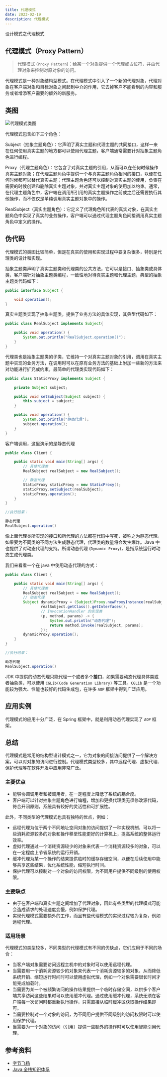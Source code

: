 ```yaml
---
title: 代理模式
date: 2023-02-19
description: 代理模式
---
```


设计模式之代理模式
<!-- more -->

## 代理模式（Proxy Pattern）

> 代理模式 (`Proxy Pattern`)：给某一个对象提供一个代理或占位符，并由代理对象来控制对原对象的访问。

代理模式是一种对象结构型模式。在代理模式中引入了一个新的代理对象，代理对象在客户端对象和目标对象之间起到中介的作用，它去掉客户不能看到的内容和服务或者增添客户需要的额外的新服务。

## 类图

![代理模式类图](https://cdn.staticaly.com/gh/AlexChen68/OSS@master/blog/advance/proxy_pattern.png)

代理模式包含如下三个角色：

Subject（抽象主题角色）：它声明了真实主题和代理主题的共同接口，这样一来在任何使用真实主题的地方都可以使用代理主题，客户端通常需要针对抽象主题角色进行编程。

Proxy（代理主题角色）：它包含了对真实主题的引用，从而可以在任何时候操作真实主题对象；在代理主题角色中提供一个与真实主题角色相同的接口，以便在任何时候都可以替代真实主题；代理主题角色还可以控制对真实主题的使用，负责在需要的时候创建和删除真实主题对象，并对真实主题对象的使用加以约束。通常，在代理主题角色中，客户端在调用所引用的真实主题操作之前或之后还需要执行其他操作，而不仅仅是单纯调用真实主题对象中的操作。

RealSubject（真实主题角色）：它定义了代理角色所代表的真实对象，在真实主题角色中实现了真实的业务操作，客户端可以通过代理主题角色间接调用真实主题角色中定义的操作。

## 伪代码

代理模式的类图比较简单，但是在真实的使用和实现过程中要复杂很多，特别是代理类的设计和实现。

抽象主题类声明了真实主题类和代理类的公共方法，它可以是接口、抽象类或具体类，客户端针对抽象主题类编程，一致性地对待真实主题和代理主题，典型的抽象主题类代码如下：

```java
public interface Subject {

    void operation();
}
```

真实主题类实现了抽象主题类，提供了业务方法的具体实现，其典型代码如下：

```java
public class RealSubject implements Subject{

    public void operation() {
        System.out.println("RealSubject.operation()");
    }
}
```

代理类也是抽象主题类的子类，它维持一个对真实主题对象的引用，调用在真实主题中实现的业务方法，在调用时可以在原有业务方法的基础上附加一些新的方法来对功能进行扩充或约束，最简单的代理类实现代码如下：

```java
public class StaticProxy implements Subject {

    private Subject subject;

    public void setSubject(Subject subject) {
        this.subject = subject;
    }

    public void operation() {
        System.out.println("静态代理");
        subject.operation();
    }
}
```

客户端调用，这里演示的是静态代理

```java
public class Client {

    public static void main(String[] args) {
        // 具体代理类
        RealSubject realSubject = new RealSubject();

        // 静态代理
        StaticProxy staticProxy = new StaticProxy();
        staticProxy.setSubject(realSubject);
        staticProxy.operation();
    }
}

//执行结果：

静态代理
RealSubject.operation()
```

像上面代理类所实现的接口和所代理的方法都在代码中写死，被称之为静态代理。如果要为不同类的不同方法生成静态代理，代理类的数量将会发生爆炸。Java 中也提供了对动态代理的支持。所谓动态代理 (`Dynamic Proxy`)，是指系统运行时动态生成代理类。

我们来看看一个在 java 中使用动态代理的方式：

```java
public class Client {

    public static void main(String[] args) {
        // 具体代理类
        RealSubject realSubject = new RealSubject();
        // 动态代理
        Subject dynamicProxy = (Subject)Proxy.newProxyInstance(realSubject.getClass().getClassLoader(),
                realSubject.getClass().getInterfaces(),
                // InvocationHandler 的实现类
                (p, method, params) -> {
                    System.out.println("动态代理");
                    return method.invoke(realSubject, params);
                });
        dynamicProxy.operation();
    }
}

//执行结果：

动态代理
RealSubject.operation()
```

JDK 中提供的动态代理只能代理一个或者多个**接口**，如果需要动态代理具体类或者抽象类，可以使用 `CGLib(Code Generation Library)` 等工具。`CGLib` 是一个功能较为强大、性能也较好的代码生成包，在许多 `AOP` 框架中得到广泛应用。

## 应用实例

代理模式的应用十分广泛，在 Spring 框架中，就是利用动态代理实现了 `AOP` 框架。

## 总结

代理模式是常用的结构型设计模式之一，它为对象的间接访问提供了一个解决方案，可以对对象的访问进行控制。代理模式类型较多，其中远程代理、虚拟代理、保护代理等在软件开发中应用非常广泛。

### 主要优点

- 能够协调调用者和被调用者，在一定程度上降低了系统的耦合度。
- 客户端可以针对抽象主题角色进行编程，增加和更换代理类无须修改源代码，符合开闭原则，系统具有较好的灵活性和可扩展性。

此外，不同类型的代理模式也具有独特的优点，例如：
- 远程代理为位于两个不同地址空间对象的访问提供了一种实现机制，可以将一些消耗资源较多的对象和操作移至性能更好的计算机上，提高系统的整体运行效率。
- 虚拟代理通过一个消耗资源较少的对象来代表一个消耗资源较多的对象，可以在一定程度上节省系统的运行开销。
- 缓冲代理为某一个操作的结果提供临时的缓存存储空间，以便在后续使用中能够共享这些结果，优化系统性能，缩短执行时间。
- 保护代理可以控制对一个对象的访问权限，为不同用户提供不同级别的使用权限。

### 主要缺点

- 由于在客户端和真实主题之间增加了代理对象，因此有些类型的代理模式可能会造成请求的处理速度变慢，例如保护代理。
- 实现代理模式需要额外的工作，而且有些代理模式的实现过程较为复杂，例如远程代理。

### 适用场景

代理模式的类型较多，不同类型的代理模式有不同的优缺点，它们应用于不同的场合：

- 当客户端对象需要访问远程主机中的对象时可以使用远程代理。
- 当需要用一个消耗资源较少的对象来代表一个消耗资源较多的对象，从而降低系统开销、缩短运行时间时可以使用虚拟代理，例如一个对象需要很长时间才能完成加载时。
- 当需要为某一个被频繁访问的操作结果提供一个临时存储空间，以供多个客户端共享访问这些结果时可以使用缓冲代理。通过使用缓冲代理，系统无须在客户端每一次访问时都重新执行操作，只需直接从临时缓冲区获取操作结果即可。
- 当需要控制对一个对象的访问，为不同用户提供不同级别的访问权限时可以使用保护代理。
- 当需要为一个对象的访问（引用）提供一些额外的操作时可以使用智能引用代理。

## 参考资料

- [字节飞扬](https://bytesfly.github.io/blog/#/DesignPattern/proxy-pattern)
- [Java 全栈知识体系](https://pdai.tech/md/dev-spec/pattern/14_proxy.html)